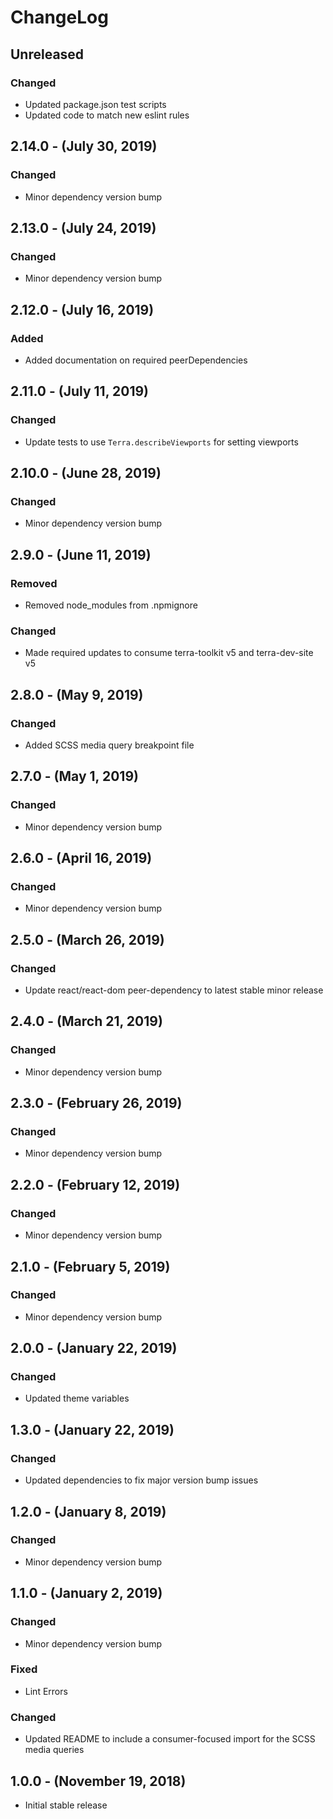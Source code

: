 ChangeLog
=========

Unreleased
----------
### Changed
* Updated package.json test scripts
* Updated code to match new eslint rules

2.14.0 - (July 30, 2019)
------------------
### Changed
* Minor dependency version bump

2.13.0 - (July 24, 2019)
------------------
### Changed
* Minor dependency version bump

2.12.0 - (July 16, 2019)
------------------
### Added
* Added documentation on required peerDependencies

2.11.0  - (July 11, 2019)
------------------
### Changed
* Update tests to use `Terra.describeViewports` for setting viewports

2.10.0 - (June 28, 2019)
------------------
### Changed
* Minor dependency version bump

2.9.0 - (June 11, 2019)
------------------
### Removed
* Removed node_modules from .npmignore

### Changed
* Made required updates to consume terra-toolkit v5 and terra-dev-site v5

2.8.0 - (May 9, 2019)
------------------
### Changed
* Added SCSS media query breakpoint file

2.7.0 - (May 1, 2019)
------------------
### Changed
* Minor dependency version bump

2.6.0 - (April 16, 2019)
------------------
### Changed
* Minor dependency version bump

2.5.0 - (March 26, 2019)
------------------
### Changed
* Update react/react-dom peer-dependency to latest stable minor release

2.4.0 - (March 21, 2019)
------------------
### Changed
* Minor dependency version bump

2.3.0 - (February 26, 2019)
------------------
### Changed
* Minor dependency version bump

2.2.0 - (February 12, 2019)
------------------
### Changed
* Minor dependency version bump

2.1.0 - (February 5, 2019)
------------------
### Changed
* Minor dependency version bump

2.0.0 - (January 22, 2019)
------------------
### Changed
* Updated theme variables

1.3.0 - (January 22, 2019)
------------------
### Changed
* Updated dependencies to fix major version bump issues

1.2.0 - (January 8, 2019)
------------------
### Changed
* Minor dependency version bump

1.1.0 - (January 2, 2019)
------------------
### Changed
* Minor dependency version bump

### Fixed
* Lint Errors

### Changed
* Updated README to include a consumer-focused import for the SCSS media queries

1.0.0 - (November 19, 2018)
------------------
* Initial stable release
